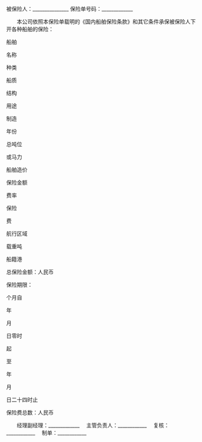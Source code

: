 
 


被保险人：_______________
保险单号码：_____________


　　本公司依照本保险单载明的《国内船舶保险条款》和其它条件承保被保险人下开各种船舶的保险：





 

  

   

船舶

名称


   

种类

 




   

船质

结构


   

用途

 




   

制造

年份


   

总吨位

或马力


   

船舶造价


   

保险金额


   

费率


   

保险

费


  

  

   

 




   

 




   

 




   

 




   

 




   

 




   

 




   

 




   

 




   

 




  

  

   

 




   

 




   

 




   

 




   

 




   

 




   

 




   

 




   

 




   

 




  

  

   

 




   

 




   

 




   

 




   

 




   

 




   

 




   

 




   

 




   

 




  

  

   

 




   

 




   

 




   

 




   

 




   

 




   

 




   

 




   

 




   

 




  

  

   

 




   

 




   

 




   

 




   

 




   

 




   

 




   

 




   

 




   

 




  

  

   

航行区域


   

 




   

载重吨


   

 




   

船籍港


   

 




  

  

   

总保险金额：人民币


   

保险期限：

     
个月自
  
年
  
月
  
日零时




    
起
   
至
      
年
  
月
  
日二十四时止



  

  

   

保险费总数：人民币


  

  

   



   



   



   



   



   



   



   



   



   



   



   



   



  

 




　　经理副经理：_____________ 　主管负责人：____________ 　复核：____________  　制单：____________ 



 


 

 
 
 
 
 
  


  
 

  


  


  
 
 
 
 

